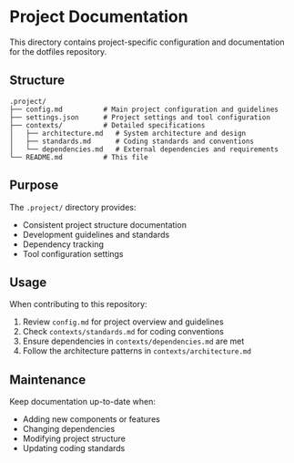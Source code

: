 # Project Documentation

This directory contains project-specific configuration and documentation for the dotfiles repository.

## Structure

```
.project/
├── config.md          # Main project configuration and guidelines
├── settings.json      # Project settings and tool configuration
├── contexts/          # Detailed specifications
│   ├── architecture.md   # System architecture and design
│   ├── standards.md      # Coding standards and conventions
│   └── dependencies.md   # External dependencies and requirements
└── README.md          # This file
```

## Purpose

The `.project/` directory provides:
- Consistent project structure documentation
- Development guidelines and standards
- Dependency tracking
- Tool configuration settings

## Usage

When contributing to this repository:
1. Review `config.md` for project overview and guidelines
2. Check `contexts/standards.md` for coding conventions
3. Ensure dependencies in `contexts/dependencies.md` are met
4. Follow the architecture patterns in `contexts/architecture.md`

## Maintenance

Keep documentation up-to-date when:
- Adding new components or features
- Changing dependencies
- Modifying project structure
- Updating coding standards